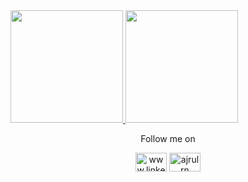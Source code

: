 <a href="https://github.com/m-akbarfauzi">
  <img height="180em" src="https://github-readme-stats-eight-theta.vercel.app/api?username=m-akbarfauzi&show_icons=true&theme=algolia&include_all_commits=true&count_private=true"/>
  <img height="180em" src="https://github-readme-stats-eight-theta.vercel.app/api/top-langs/?username=m-akbarfauzi&layout=compact&langs_count=8&theme=algolia"/>
</a>
<p align="center">Follow me on</p>
<p align="center">
<a href="https://www.linkedin.com/in/m-akbarfauzi/" target="_blank"><img align="center" src="https://raw.githubusercontent.com/rahuldkjain/github-profile-readme-generator/master/src/images/icons/Social/linked-in-alt.svg" alt="www.linkedin.com/in/m-akbarfauzi" height="30" width="50" /></a>
<a href="https://instagram.com/m_akbarfauzi" target="_blank"><img align="center" src="https://raw.githubusercontent.com/rahuldkjain/github-profile-readme-generator/master/src/images/icons/Social/instagram.svg" alt="ajrulrn" height="30" width="50" /></a>
</p>
